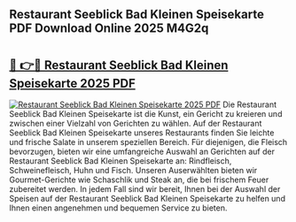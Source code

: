 ## Restaurant Seeblick Bad Kleinen Speisekarte PDF Download Online 2025 M4G2q

# <h2><a href="http://gcari6k.nevu.top/?p=Restaurant+Seeblick+Bad+Kleinen+Speisekarte">🔗 👉🔴 Restaurant Seeblick Bad Kleinen Speisekarte 2025 PDF</a></h2>

[![Restaurant Seeblick Bad Kleinen Speisekarte 2025 PDF](https://i.imgur.com/dBaPXMq.png)](http://gcari6k.nevu.top/?p=Restaurant+Seeblick+Bad+Kleinen+Speisekarte)
Die Restaurant Seeblick Bad Kleinen Speisekarte ist die Kunst, ein Gericht zu kreieren und zwischen einer Vielzahl von Gerichten zu wählen. Auf der Restaurant Seeblick Bad Kleinen Speisekarte unseres Restaurants finden Sie leichte und frische Salate in unserem speziellen Bereich. Für diejenigen, die Fleisch bevorzugen, bieten wir eine umfangreiche Auswahl an Gerichten auf der Restaurant Seeblick Bad Kleinen Speisekarte an: Rindfleisch, Schweinefleisch, Huhn und Fisch. Unseren Auserwählten bieten wir Gourmet-Gerichte wie Schaschlik und Steak an, die bei frischem Feuer zubereitet werden. In jedem Fall sind wir bereit, Ihnen bei der Auswahl der Speisen auf der Restaurant Seeblick Bad Kleinen Speisekarte zu helfen und Ihnen einen angenehmen und bequemen Service zu bieten.
